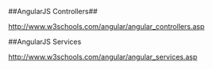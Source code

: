 ﻿##AngularJS Controllers##

http://www.w3schools.com/angular/angular_controllers.asp

##AngularJS Services

http://www.w3schools.com/angular/angular_services.asp

